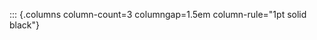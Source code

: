 


[//]: # (The line below puts the cue sheet into columns and configures the columns style. The syntax for the columns lua filter is written into the markdown on the lines beginning with :::)


::: {.columns column-count=3 columngap=1.5em column-rule="1pt solid black"}




